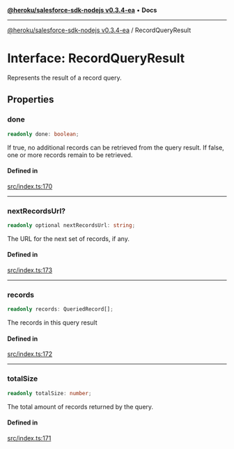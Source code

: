 [**@heroku/salesforce-sdk-nodejs v0.3.4-ea**](../README.md) • **Docs**

***

[@heroku/salesforce-sdk-nodejs v0.3.4-ea](../README.md) / RecordQueryResult

# Interface: RecordQueryResult

Represents the result of a record query.

## Properties

### done

```ts
readonly done: boolean;
```

If true, no additional records can be retrieved from the query result.
If false, one or more records remain to be retrieved.

#### Defined in

[src/index.ts:170](https://github.com/cwallsfdc/salesforce-sdk-nodejs/blob/59161db9ea389cffac0d54282abb2c1e82011d42/src/index.ts#L170)

***

### nextRecordsUrl?

```ts
readonly optional nextRecordsUrl: string;
```

The URL for the next set of records, if any.

#### Defined in

[src/index.ts:173](https://github.com/cwallsfdc/salesforce-sdk-nodejs/blob/59161db9ea389cffac0d54282abb2c1e82011d42/src/index.ts#L173)

***

### records

```ts
readonly records: QueriedRecord[];
```

The records in this query result

#### Defined in

[src/index.ts:172](https://github.com/cwallsfdc/salesforce-sdk-nodejs/blob/59161db9ea389cffac0d54282abb2c1e82011d42/src/index.ts#L172)

***

### totalSize

```ts
readonly totalSize: number;
```

The total amount of records returned by the query.

#### Defined in

[src/index.ts:171](https://github.com/cwallsfdc/salesforce-sdk-nodejs/blob/59161db9ea389cffac0d54282abb2c1e82011d42/src/index.ts#L171)
